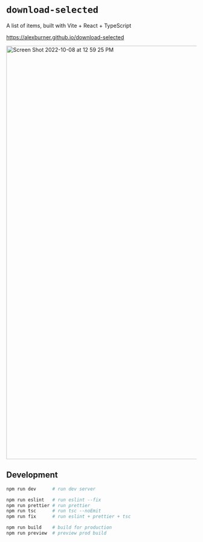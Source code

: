 # `download-selected`

A list of items, built with Vite + React + TypeScript

https://alexburner.github.io/download-selected

<img width="1096" alt="Screen Shot 2022-10-08 at 12 59 25 PM" src="https://user-images.githubusercontent.com/409114/194725998-837f4815-eff4-4dc8-9250-43a32ea51968.png">

## Development

```sh
npm run dev      # run dev server

npm run eslint   # run eslint --fix
npm run prettier # run prettier
npm run tsc      # run tsc --noEmit
npm run fix      # run eslint + prettier + tsc

npm run build    # build for production
npm run preview  # preview prod build
```
